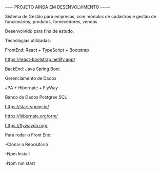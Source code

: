 ---- PROJETO AINDA EM DESENVOLVIMENTO -----

Sistema de Gestão para empresas, com módulos de cadastros e gestão de funcionários, produtos, fornecedores, vendas.

Desenvolvido para fins de estudo.

Tecnologias utilizadas:

FrontEnd: React + TypeScript + Bootstrap

https://react-bootstrap.netlify.app/

BackEnd: Java Spring Boot

Gerenciamento de Dados

JPA + Hibernate + FlyWay

Banco de Dados Postgree SQL

https://start.spring.io/

https://hibernate.org/orm/

https://flywaydb.org/

Para rodar o Front End:

-Clonar o Repositório

-Npm Install

-Npm run start

